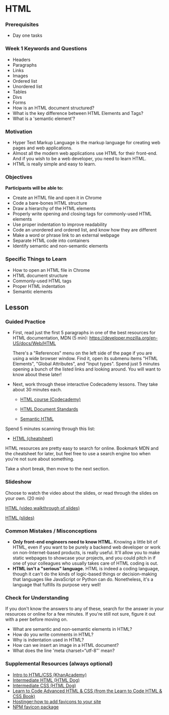 # HTML

### Prerequisites

- Day one tasks

### Week 1 Keywords and Questions
- Headers
- Paragraphs
- Links
- Images
- Ordered list
- Unordered list
- Tables
- Divs
- Forms
- How is an HTML document structured?
- What is the key difference between HTML Elements and Tags?
- What is a 'semantic element'?

### Motivation

- Hyper Text Markup Language is the markup language for creating web pages and web applications.
- Almost all the modern web applications use HTML for their front-end. And if you wish to be a web developer, you need to learn HTML.
- HTML is really simple and easy to learn.

### Objectives

**Participants will be able to:**

- Create an HTML file and open it in Chrome
- Code a bare-bones HTML structure
- Draw a hierarchy of the HTML elements
- Properly write opening and closing tags for commonly-used HTML elements
- Use proper indentation to improve readability
- Code an unordered and ordered list, and know how they are different
- Make a word or phrase link to an external webpage
- Separate HTML code into containers
- Identify semantic and non-semantic elements

### Specific Things to Learn

- How to open an HTML file in Chrome
- HTML document structure
- Commonly-used HTML tags
- Proper HTML indentation
- Semantic elements

## Lesson

### Guided Practice

- First, read just the first 5 paragraphs in one of the best resources for HTML documentation, MDN (5 min): https://developer.mozilla.org/en-US/docs/Web/HTML

  There's a "References" menu on the left side of the page if you are using a wide browser window. Find it, open its submenu items "HTML Elements", "Global Attributes", and "Input types".  Spend just 5 minutes opening a bunch of the listed links and looking around. You will want to know about these later!

- Next, work through these interactive Codecademy lessons. They take about 30 minutes each.
  - [HTML course (Codecademy)](https://www.codecademy.com/courses/learn-html-elements/lessons/intro-to-html/exercises/intro?action=lesson_resume&course_redirect=learn-html)

  - [HTML Document Standards](https://www.codecademy.com/courses/learn-html/lessons/html-document-standards/)

  - [Semantic HTML](https://www.codecademy.com/courses/learn-html/lessons/semantic-html/resume)

Spend 5 minutes scanning through this list:
- [HTML (cheatsheet)](https://www.codecademy.com/learn/learn-html/modules/learn-html-elements/reference)

HTML resources are pretty easy to search for online.  Bookmark MDN and the cheatsheet for later, but feel free to use a search engine too when you're not sure about something.

Take a short break, then move to the next section.

### Slideshow

Choose to watch the video about the slides, or read through the slides on your own. (20 min)

[HTML (video walkthrough of slides)](https://drive.google.com/open?id=1FO4AdWgYUTIuX03T0ZSmSXKTDadoZopT)

[HTML (slides)](https://docs.google.com/presentation/d/1FyV-I_lVkT6KH47VHjFpDNkk-m5ABz2wLyzk4MOcx50/edit?usp=sharing)

### Common Mistakes / Misconceptions

- **Only front-end engineers need to know HTML.** Knowing a little bit of HTML, even if you want to be purely a backend web developer or work on non-Internet-based products, is really useful. It'll allow you to make static webpages to showcase your projects, and you could pitch in if one of your colleagues who usually takes care of HTML coding is out.
- **HTML isn't a "serious" language.** HTML is indeed a coding language, though it can't do the kinds of logic-based things or decision-making that languages like JavaScript or Python can do. Nonetheless, it's a language that fulfills its purpose very well!

### Check for Understanding

If you don't know the answers to any of these, search for the answer in your resources or online for a few minutes.  If you're still not sure, figure it out with a peer before moving on.

- What are semantic and non-semantic elements in HTML?
- How do you write comments in HTML?
- Why is indentation used in HTML?
- How can we insert an image in a HTML document?
- What does the line 'meta charset=“utf-8”' mean?

### Supplemental Resources (always optional)

- [Intro to HTML/CSS (KhanAcademy)](https://www.khanacademy.org/computing/computer-programming/html-css)
- [Intermediate HTML (HTML Dog)](https://www.htmldog.com/guides/html/intermediate/)
- [Intermediate CSS (HTML Dog)](https://www.htmldog.com/guides/css/intermediate/)
- [Learn to Code Advanced HTML & CSS (from the Learn to Code HTML & CSS Book)](https://learn.shayhowe.com/advanced-html-css/)
- [Hostinger:how to add favicons to your site](https://www.hostinger.in/tutorials/how-to-add-favicon-to-website)
- [NPM favicon package](https://www.npmjs.com/package/favicons)
